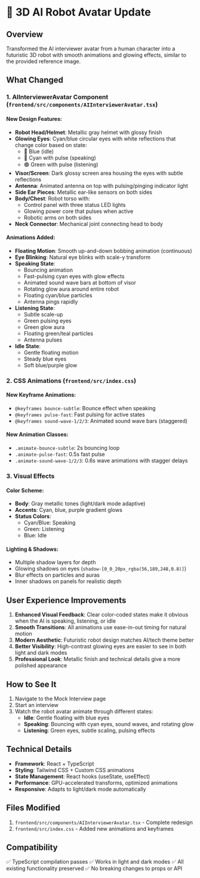 # 🤖 3D AI Robot Avatar Update

## Overview
Transformed the AI interviewer avatar from a human character into a futuristic 3D robot with smooth animations and glowing effects, similar to the provided reference image.

## What Changed

### 1. **AIInterviewerAvatar Component** (`frontend/src/components/AIInterviewerAvatar.tsx`)

#### New Design Features:
- **Robot Head/Helmet**: Metallic gray helmet with glossy finish
- **Glowing Eyes**: Cyan/blue circular eyes with white reflections that change color based on state:
  - 🔵 Blue (idle)
  - 🔷 Cyan with pulse (speaking)
  - 🟢 Green with pulse (listening)
- **Visor/Screen**: Dark glossy screen area housing the eyes with subtle reflections
- **Antenna**: Animated antenna on top with pulsing/pinging indicator light
- **Side Ear Pieces**: Metallic ear-like sensors on both sides
- **Body/Chest**: Robot torso with:
  - Control panel with three status LED lights
  - Glowing power core that pulses when active
  - Robotic arms on both sides
- **Neck Connector**: Mechanical joint connecting head to body

#### Animations Added:
- **Floating Motion**: Smooth up-and-down bobbing animation (continuous)
- **Eye Blinking**: Natural eye blinks with scale-y transform
- **Speaking State**:
  - Bouncing animation
  - Fast-pulsing cyan eyes with glow effects
  - Animated sound wave bars at bottom of visor
  - Rotating glow aura around entire robot
  - Floating cyan/blue particles
  - Antenna pings rapidly
- **Listening State**:
  - Subtle scale-up
  - Green pulsing eyes
  - Green glow aura
  - Floating green/teal particles
  - Antenna pulses
- **Idle State**:
  - Gentle floating motion
  - Steady blue eyes
  - Soft blue/purple glow

### 2. **CSS Animations** (`frontend/src/index.css`)

#### New Keyframe Animations:
- `@keyframes bounce-subtle`: Bounce effect when speaking
- `@keyframes pulse-fast`: Fast pulsing for active states
- `@keyframes sound-wave-1/2/3`: Animated sound wave bars (staggered)

#### New Animation Classes:
- `.animate-bounce-subtle`: 2s bouncing loop
- `.animate-pulse-fast`: 0.5s fast pulse
- `.animate-sound-wave-1/2/3`: 0.6s wave animations with stagger delays

### 3. **Visual Effects**

#### Color Scheme:
- **Body**: Gray metallic tones (light/dark mode adaptive)
- **Accents**: Cyan, blue, purple gradient glows
- **Status Colors**:
  - Cyan/Blue: Speaking
  - Green: Listening
  - Blue: Idle

#### Lighting & Shadows:
- Multiple shadow layers for depth
- Glowing shadows on eyes (`shadow-[0_0_20px_rgba(56,189,248,0.8)]`)
- Blur effects on particles and auras
- Inner shadows on panels for realistic depth

## User Experience Improvements

1. **Enhanced Visual Feedback**: Clear color-coded states make it obvious when the AI is speaking, listening, or idle
2. **Smooth Transitions**: All animations use ease-in-out timing for natural motion
3. **Modern Aesthetic**: Futuristic robot design matches AI/tech theme better
4. **Better Visibility**: High-contrast glowing eyes are easier to see in both light and dark modes
5. **Professional Look**: Metallic finish and technical details give a more polished appearance

## How to See It

1. Navigate to the Mock Interview page
2. Start an interview
3. Watch the robot avatar animate through different states:
   - **Idle**: Gentle floating with blue eyes
   - **Speaking**: Bouncing with cyan eyes, sound waves, and rotating glow
   - **Listening**: Green eyes, subtle scaling, pulsing effects

## Technical Details

- **Framework**: React + TypeScript
- **Styling**: Tailwind CSS + Custom CSS animations
- **State Management**: React hooks (useState, useEffect)
- **Performance**: GPU-accelerated transforms, optimized animations
- **Responsive**: Adapts to light/dark mode automatically

## Files Modified

1. `frontend/src/components/AIInterviewerAvatar.tsx` - Complete redesign
2. `frontend/src/index.css` - Added new animations and keyframes

## Compatibility

✅ TypeScript compilation passes
✅ Works in light and dark modes
✅ All existing functionality preserved
✅ No breaking changes to props or API

